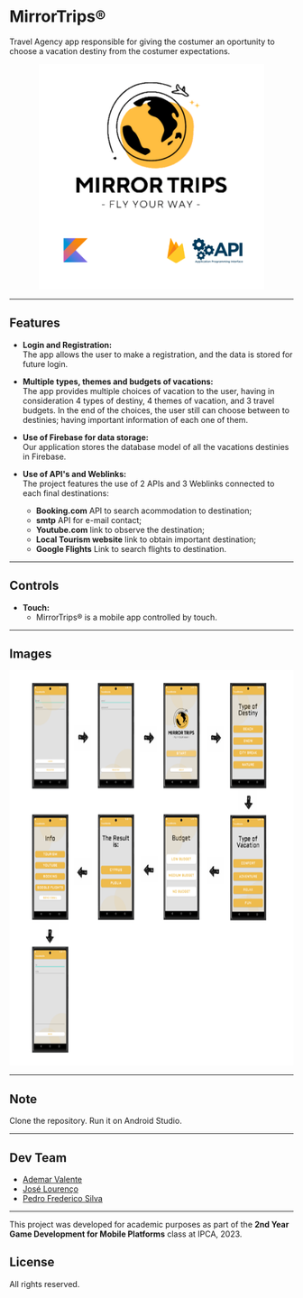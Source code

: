 # MirrorTrips®

Travel Agency app responsible for giving the costumer an oportunity to choose a vacation destiny from the costumer expectations.

<p align="center">
  <img width="400" height="400" src="MirrorTrips-main/mirrortrips.png">
</p>


---

## Features

- **Login and Registration:**  
  The app allows the user to make a registration, and the data is stored for future login.
  
- **Multiple types, themes and budgets of vacations:**  
  The app provides multiple choices of vacation to the user, having in consideration 4 types of destiny, 4 themes of vacation, and 3 travel budgets. In the end of the choices, the user still can choose between to destinies; having important information of each one of them.

- **Use of Firebase for data storage:**  
  Our application stores the database model of all the vacations destinies in Firebase.

- **Use of API's and Weblinks:**  
  The project features the use of 2 APIs and 3 Weblinks connected to each final destinations:
  - **Booking.com** API to search acommodation to destination;
  - **smtp** API for e-mail contact;
  - **Youtube.com** link to observe the destination;
  - **Local Tourism website** link to obtain important destination;
  - **Google Flights** Link to search flights to destination.


---

## Controls

- **Touch:**  
  - MirrorTrips® is a mobile app controlled by touch.  
  
---

## Images
<p align="center">
  <img width="700" height="700" src="MirrorTrips-main/mirrortrips%20flow.png">
</p>


---

## Note

Clone the repository. 
Run it on Android Studio.


---

## Dev Team

- [Ademar Valente](https://github.com/ademar1k82)
- [José Lourenço](https://github.com/Zeet76)
- [Pedro Frederico Silva](https://github.com/FredSilva92)


---

This project was developed for academic purposes as part of the **2nd Year Game Development for Mobile Platforms** class at IPCA, 2023.




## License
All rights reserved.
